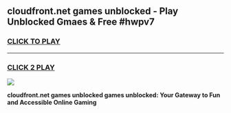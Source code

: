
## cloudfront.net games unblocked - Play Unblocked Gmaes & Free #hwpv7
<h3>
<a href="https://premium.freeplayer.one?title=cloudfront.net_games_unblocked&ref=03M">CLICK TO PLAY</a></h3>
<hr>

<h3>
<a href="https://premium.freeplayer.one?title=cloudfront.net_games_unblocked&ref=03M">CLICK 2 PLAY</a>
  
</h3>

<a href="https://premium.freeplayer.one?title=cloudfront.net_games_unblocked&ref=03M"><img src="https://clearcache.store/games.png"></a>


**cloudfront.net games unblocked games unblocked: Your Gateway to Fun and Accessible Online Gaming**
